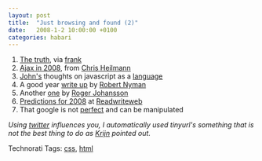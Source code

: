 ```yaml
---
layout: post
title:  "Just browsing and found (2)"
date:   2008-1-2 10:00:00 +0100
categories: habari
---
```

<ol>
	<li><a href="http://tinyurl.com/ysrsav">The truth</a>, via <a href="http://tinyurl.com/38l6g7">frank</a></li><li><a href="http://tinyurl.com/2xcg6p">Ajax in 2008</a>, from <a href="http://www.wait-till-i.com/">Chris Heilmann</a></li><li><a href="http://ejohn.org">John's</a> thoughts on javascript as a <a href="http://tinyurl.com/22lcwo">language</a></li><li>A good year <a href="http://tinyurl.com/2yncup">write up</a> by <a href="http://www.robertnyman.com/">Robert Nyman</a></li><li>Another <a href="http://tinyurl.com/ys66mu">one</a> by <a href="http://www.456bereastreet.com/">Roger Johansson</a></li><li><a href="http://www.readwriteweb.com/archives/2008_web_predictions.php">Predictions for 2008</a> at <a href="http://www.readwriteweb.com/">Readwriteweb</a></li><li>That google is not <a href="http://tinyurl.com/34k3wv">perfect</a> and can be manipulated</li>
</ol>
<p><em>Using <a href="http://www.twitter.com/wnas/">twitter</a> influences you, I automatically used tinyurl's something that is not the best thing to do as <a href="http://www.wnas.nl/index.php/2008/01/02/just-browsing-and-found-2/#comment-7075">Krijn</a> pointed out.</em></p>
<!-- Technorati Tags Start -->
<p>Technorati Tags:
<a href="http://technorati.com/tag/css" rel="tag">css</a>, <a href="http://technorati.com/tag/html" rel="tag">html</a>
</p>
<!-- Technorati Tags End -->
